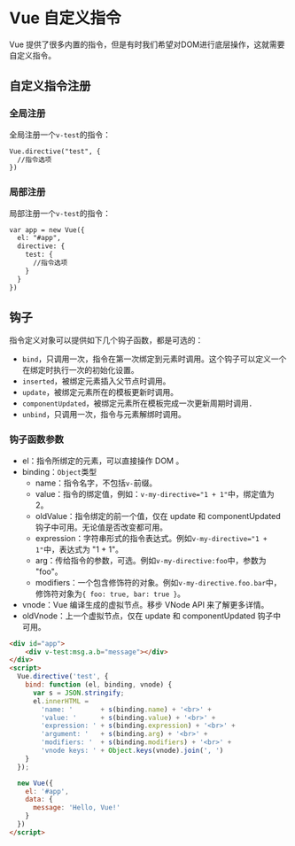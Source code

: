 # Vue 自定义指令

Vue 提供了很多内置的指令，但是有时我们希望对DOM进行底层操作，这就需要自定义指令。

## 自定义指令注册


### 全局注册
全局注册一个`v-test`的指令：
```html
Vue.directive("test", {
  //指令选项
})
```
### 局部注册
局部注册一个`v-test`的指令：
```html
var app = new Vue({
  el: "#app",
  directive: {
    test: {
      //指令选项
    }
  }
})
```

## 钩子
指令定义对象可以提供如下几个钩子函数，都是可选的：
- `bind`，只调用一次，指令在第一次绑定到元素时调用。这个钩子可以定义一个在绑定时执行一次的初始化设置。
- `inserted`，被绑定元素插入父节点时调用。
- `update`，被绑定元素所在的模板更新时调用。
- `componentUpdated`，被绑定元素所在模板完成一次更新周期时调用．
- `unbind`，只调用一次，指令与元素解绑时调用。

### 钩子函数参数
- el：指令所绑定的元素，可以直接操作 DOM 。
- binding：`Object`类型
  - name：指令名字，不包括`v-`前缀。
  - value：指令的绑定值，例如：`v-my-directive="1 + 1"`中，绑定值为 2。
  - oldValue：指令绑定的前一个值，仅在 update 和 componentUpdated 钩子中可用。无论值是否改变都可用。
  - expression：字符串形式的指令表达式。例如`v-my-directive="1 + 1"`中，表达式为 "1 + 1"。
  - arg：传给指令的参数，可选。例如`v-my-directive:foo`中，参数为 "foo"。
  - modifiers：一个包含修饰符的对象。例如`v-my-directive.foo.bar`中，修饰符对象为`{ foo: true, bar: true }`。
- vnode：Vue 编译生成的虚拟节点。移步 VNode API 来了解更多详情。
- oldVnode：上一个虚拟节点，仅在 update 和 componentUpdated 钩子中可用。

```html
<div id="app">
    <div v-test:msg.a.b="message"></div>
</div>
<script>
  Vue.directive('test', {
    bind: function (el, binding, vnode) {
      var s = JSON.stringify;
      el.innerHTML =
        'name: '       + s(binding.name) + '<br>' +
        'value: '      + s(binding.value) + '<br>' +
        'expression: ' + s(binding.expression) + '<br>' +
        'argument: '   + s(binding.arg) + '<br>' +
        'modifiers: '  + s(binding.modifiers) + '<br>' +
        'vnode keys: ' + Object.keys(vnode).join(', ')
    }
  });

  new Vue({
    el: '#app',
    data: {
      message: 'Hello, Vue!'
    }
  })
</script>
```